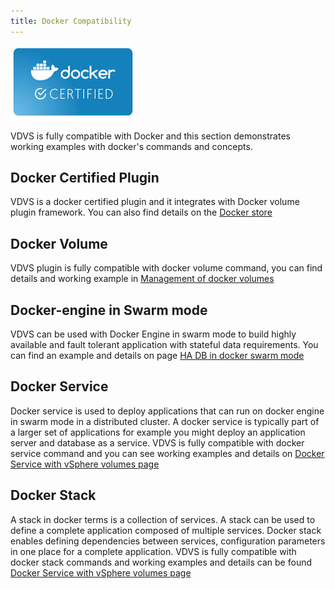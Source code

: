 ```yaml
---
title: Docker Compatibility
---
```

![Image](images/docker-cert.jpeg)

VDVS is fully compatible with Docker and this section demonstrates working examples with docker's commands and concepts.

## Docker Certified Plugin
VDVS is a docker certified plugin and it integrates with Docker volume plugin framework. You can also find details on the [Docker store](https://store.docker.com/plugins/vsphere-docker-volume-service)

## Docker Volume

VDVS plugin is fully compatible with docker volume command, you can find details and working example in [Management of docker volumes](http://vmware.github.io/docker-volume-vsphere/documentation/docker-volume-cli.html)

## Docker-engine in Swarm mode

VDVS can be used with Docker Engine in swarm mode to build highly available and fault tolerant application with stateful data requirements. You can find an example and details on page [HA DB in docker swarm mode](http://vmware.github.io/docker-volume-vsphere/documentation/demo-ha-swarm.html)

## Docker Service

Docker service is used to deploy applications that can run on docker engine in swarm mode in a distributed cluster. A docker service is typically part of a larger set of applications for example you might deploy an application server and database as a service. VDVS is fully compatible with docker service command and you can see working examples and details on [Docker Service with vSphere volumes page](http://vmware.github.io/docker-volume-vsphere/documentation/docker-service.html)

## Docker Stack

A stack in docker terms is a collection of services. A stack can be used to define a complete application composed of multiple services. Docker stack enables defining dependencies between services, configuration parameters in one place for a complete application. VDVS is fully compatible with docker stack commands and working examples and details can be found [Docker Service with vSphere volumes page](http://vmware.github.io/docker-volume-vsphere/documentation/docker-stacks.html)